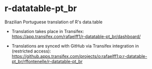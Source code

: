 # r-datatable-pt_br
Brazilian Portuguese translation of R's data.table 

- Translation takes place in Transifex:  
https://app.transifex.com/rafaelff1/r-datatable-pt_br/dashboard/

- Translations are synced with GitHub via Transifex integration in (restricted access):  
https://github.apps.transifex.com/projects/o:rafaelff1:p:r-datatable-pt_br/rffontenelle/r-datatable-pt_br
